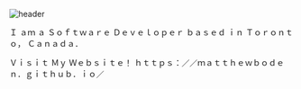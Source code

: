 ![header](https://github.com/MatthewBoden/MatthewBoden/assets/50034384/20984ce8-42e4-49e8-bdef-675a10c267c4)

Ｉ ａｍ ａ Ｓｏｆｔｗａｒｅ Ｄｅｖｅｌｏｐｅｒ ｂａｓｅｄ ｉｎ Ｔｏｒｏｎｔｏ， Ｃａｎａｄａ．

Ｖｉｓｉｔ Ｍｙ Ｗｅｂｓｉｔｅ！ ｈｔｔｐｓ：／／ｍａｔｔｈｅｗｂｏｄｅｎ．ｇｉｔｈｕｂ．ｉｏ／
